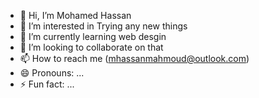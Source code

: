 - 👋 Hi, I’m Mohamed Hassan
- 👀 I’m interested in Trying any new things
- 🌱 I’m currently learning web desgin
- 💞️ I’m looking to collaborate on that
- 📫 How to reach me (mhassanmahmoud@outlook.com)
- 😄 Pronouns: ...
- ⚡ Fun fact: ...

<!---
MoHasan0/MoHasan0 is a ✨ special ✨ repository because its `README.md` (this file) appears on your GitHub profile.
You can click the Preview link to take a look at your changes.
--->
